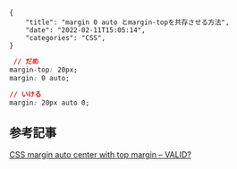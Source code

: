 ```metadata
{
    "title": "margin 0 auto とmargin-topを共存させる方法",
    "date": "2022-02-11T15:05:14",
    "categories": "CSS",
}
```

```css
 // だめ
margin-top: 20px;
margin: 0 auto;

// いける
margin: 20px auto 0;

```

## 参考記事

[CSS margin auto center with top margin – VALID?](https://stackoverflow.com/questions/9165369/css-margin-auto-center-with-top-margin-valid)
